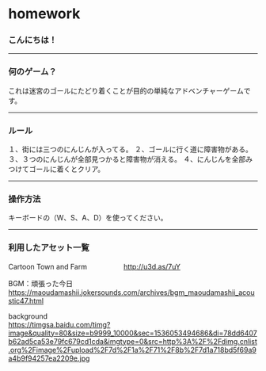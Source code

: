# homework
### こんにちは！





---


### 何のゲーム？
これは迷宮のゴールにたどり着くことが目的の単純なアドベンチャーゲームです。

---


### ルール
１、街には三つのにんじんが入ってる。
２、ゴールに行く道に障害物がある。
３、３つのにんじんが全部見つかると障害物が消える。
４、にんじんを全部みつけてゴールに着くとクリア。

---


### 操作方法
キーボードの（W、S、A、D）を使ってください。

---


### 利用したアセット一覧
Cartoon Town and Farm　　　　　
http://u3d.as/7uY

BGM：頑張った今日
https://maoudamashii.jokersounds.com/archives/bgm_maoudamashii_acoustic47.html

background                 
https://timgsa.baidu.com/timg?image&quality=80&size=b9999_10000&sec=1536053494686&di=78dd6407b62ad5ca53e79fc679cd1cda&imgtype=0&src=http%3A%2F%2Fdimg.cnlist.org%2Fimage%2Fupload%2F7d%2F1a%2F71%2F8b%2F7d1a718bd5f69a9a4b9f94257ea2209e.jpg
